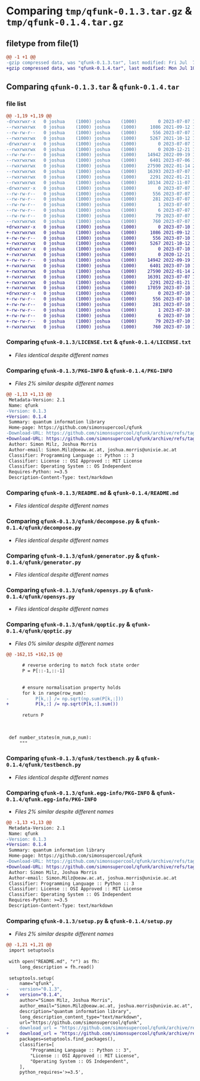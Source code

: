 # Comparing `tmp/qfunk-0.1.3.tar.gz` & `tmp/qfunk-0.1.4.tar.gz`

## filetype from file(1)

```diff
@@ -1 +1 @@
-gzip compressed data, was "qfunk-0.1.3.tar", last modified: Fri Jul  7 13:31:18 2023, max compression
+gzip compressed data, was "qfunk-0.1.4.tar", last modified: Mon Jul 10 13:06:13 2023, max compression
```

## Comparing `qfunk-0.1.3.tar` & `qfunk-0.1.4.tar`

### file list

```diff
@@ -1,19 +1,19 @@
-drwxrwxr-x   0 joshua    (1000) joshua    (1000)        0 2023-07-07 13:31:18.585781 qfunk-0.1.3/
--rwxrwxrwx   0 joshua    (1000) joshua    (1000)     1086 2021-09-12 18:34:10.000000 qfunk-0.1.3/LICENSE.txt
--rw-rw-r--   0 joshua    (1000) joshua    (1000)      556 2023-07-07 13:31:18.585781 qfunk-0.1.3/PKG-INFO
--rwxrwxrwx   0 joshua    (1000) joshua    (1000)     5267 2021-10-12 10:57:54.000000 qfunk-0.1.3/README.md
-drwxrwxr-x   0 joshua    (1000) joshua    (1000)        0 2023-07-07 13:31:18.585781 qfunk-0.1.3/qfunk/
--rwxrwxrwx   0 joshua    (1000) joshua    (1000)        0 2020-12-21 12:08:47.000000 qfunk-0.1.3/qfunk/__init__.py
--rw-rw-r--   0 joshua    (1000) joshua    (1000)    14942 2022-09-19 12:31:27.000000 qfunk-0.1.3/qfunk/decompose.py
--rwxrwxrwx   0 joshua    (1000) joshua    (1000)     6401 2023-07-06 14:45:16.000000 qfunk-0.1.3/qfunk/generator.py
--rwxrwxrwx   0 joshua    (1000) joshua    (1000)    27590 2022-01-14 22:51:51.000000 qfunk-0.1.3/qfunk/opensys.py
--rwxrwxrwx   0 joshua    (1000) joshua    (1000)    16393 2023-07-07 13:08:44.000000 qfunk-0.1.3/qfunk/qoptic.py
--rwxrwxrwx   0 joshua    (1000) joshua    (1000)     2291 2022-01-21 18:56:08.000000 qfunk-0.1.3/qfunk/testbench.py
--rwxrwxrwx   0 joshua    (1000) joshua    (1000)    10134 2022-11-07 10:07:09.000000 qfunk-0.1.3/qfunk/utility.py
-drwxrwxr-x   0 joshua    (1000) joshua    (1000)        0 2023-07-07 13:31:18.585781 qfunk-0.1.3/qfunk.egg-info/
--rw-rw-r--   0 joshua    (1000) joshua    (1000)      556 2023-07-07 13:31:18.000000 qfunk-0.1.3/qfunk.egg-info/PKG-INFO
--rw-rw-r--   0 joshua    (1000) joshua    (1000)      281 2023-07-07 13:31:18.000000 qfunk-0.1.3/qfunk.egg-info/SOURCES.txt
--rw-rw-r--   0 joshua    (1000) joshua    (1000)        1 2023-07-07 13:31:18.000000 qfunk-0.1.3/qfunk.egg-info/dependency_links.txt
--rw-rw-r--   0 joshua    (1000) joshua    (1000)        6 2023-07-07 13:31:18.000000 qfunk-0.1.3/qfunk.egg-info/top_level.txt
--rw-rw-r--   0 joshua    (1000) joshua    (1000)       79 2023-07-07 13:31:18.585781 qfunk-0.1.3/setup.cfg
--rwxrwxrwx   0 joshua    (1000) joshua    (1000)      760 2023-07-07 13:31:16.000000 qfunk-0.1.3/setup.py
+drwxrwxr-x   0 joshua    (1000) joshua    (1000)        0 2023-07-10 13:06:13.040631 qfunk-0.1.4/
+-rwxrwxrwx   0 joshua    (1000) joshua    (1000)     1086 2021-09-12 18:34:10.000000 qfunk-0.1.4/LICENSE.txt
+-rw-rw-r--   0 joshua    (1000) joshua    (1000)      556 2023-07-10 13:06:13.040631 qfunk-0.1.4/PKG-INFO
+-rwxrwxrwx   0 joshua    (1000) joshua    (1000)     5267 2021-10-12 10:57:54.000000 qfunk-0.1.4/README.md
+drwxrwxr-x   0 joshua    (1000) joshua    (1000)        0 2023-07-10 13:06:13.036631 qfunk-0.1.4/qfunk/
+-rwxrwxrwx   0 joshua    (1000) joshua    (1000)        0 2020-12-21 12:08:47.000000 qfunk-0.1.4/qfunk/__init__.py
+-rw-rw-r--   0 joshua    (1000) joshua    (1000)    14942 2022-09-19 12:31:27.000000 qfunk-0.1.4/qfunk/decompose.py
+-rwxrwxrwx   0 joshua    (1000) joshua    (1000)     6401 2023-07-10 12:19:46.000000 qfunk-0.1.4/qfunk/generator.py
+-rwxrwxrwx   0 joshua    (1000) joshua    (1000)    27590 2022-01-14 22:51:51.000000 qfunk-0.1.4/qfunk/opensys.py
+-rwxrwxrwx   0 joshua    (1000) joshua    (1000)    16391 2023-07-07 14:15:45.000000 qfunk-0.1.4/qfunk/qoptic.py
+-rwxrwxrwx   0 joshua    (1000) joshua    (1000)     2291 2022-01-21 18:56:08.000000 qfunk-0.1.4/qfunk/testbench.py
+-rwxrwxrwx   0 joshua    (1000) joshua    (1000)    17059 2023-07-10 12:55:53.000000 qfunk-0.1.4/qfunk/utility.py
+drwxrwxr-x   0 joshua    (1000) joshua    (1000)        0 2023-07-10 13:06:13.040631 qfunk-0.1.4/qfunk.egg-info/
+-rw-rw-r--   0 joshua    (1000) joshua    (1000)      556 2023-07-10 13:06:12.000000 qfunk-0.1.4/qfunk.egg-info/PKG-INFO
+-rw-rw-r--   0 joshua    (1000) joshua    (1000)      281 2023-07-10 13:06:12.000000 qfunk-0.1.4/qfunk.egg-info/SOURCES.txt
+-rw-rw-r--   0 joshua    (1000) joshua    (1000)        1 2023-07-10 13:06:12.000000 qfunk-0.1.4/qfunk.egg-info/dependency_links.txt
+-rw-rw-r--   0 joshua    (1000) joshua    (1000)        6 2023-07-10 13:06:12.000000 qfunk-0.1.4/qfunk.egg-info/top_level.txt
+-rw-rw-r--   0 joshua    (1000) joshua    (1000)       79 2023-07-10 13:06:13.040631 qfunk-0.1.4/setup.cfg
+-rwxrwxrwx   0 joshua    (1000) joshua    (1000)      760 2023-07-10 13:05:15.000000 qfunk-0.1.4/setup.py
```

### Comparing `qfunk-0.1.3/LICENSE.txt` & `qfunk-0.1.4/LICENSE.txt`

 * *Files identical despite different names*

### Comparing `qfunk-0.1.3/PKG-INFO` & `qfunk-0.1.4/PKG-INFO`

 * *Files 2% similar despite different names*

```diff
@@ -1,13 +1,13 @@
 Metadata-Version: 2.1
 Name: qfunk
-Version: 0.1.3
+Version: 0.1.4
 Summary: quantum information library
 Home-page: https://github.com/simonsupercool/qfunk
-Download-URL: https://github.com/simonsupercool/qfunk/archive/refs/tags/v0.1.3.tar.gz
+Download-URL: https://github.com/simonsupercool/qfunk/archive/refs/tags/v0.1.4.tar.gz
 Author: Simon Milz, Joshua Morris
 Author-email: Simon.Milz@oeaw.ac.at, joshua.morris@univie.ac.at
 Classifier: Programming Language :: Python :: 3
 Classifier: License :: OSI Approved :: MIT License
 Classifier: Operating System :: OS Independent
 Requires-Python: >=3.5
 Description-Content-Type: text/markdown
```

### Comparing `qfunk-0.1.3/README.md` & `qfunk-0.1.4/README.md`

 * *Files identical despite different names*

### Comparing `qfunk-0.1.3/qfunk/decompose.py` & `qfunk-0.1.4/qfunk/decompose.py`

 * *Files identical despite different names*

### Comparing `qfunk-0.1.3/qfunk/generator.py` & `qfunk-0.1.4/qfunk/generator.py`

 * *Files identical despite different names*

### Comparing `qfunk-0.1.3/qfunk/opensys.py` & `qfunk-0.1.4/qfunk/opensys.py`

 * *Files identical despite different names*

### Comparing `qfunk-0.1.3/qfunk/qoptic.py` & `qfunk-0.1.4/qfunk/qoptic.py`

 * *Files 0% similar despite different names*

```diff
@@ -162,15 +162,15 @@
 
      # reverse ordering to match fock state order
      P = P[::-1,::-1]
 
 
      # ensure normalisation property holds
      for k in range(row_num):
-          P[k,:] /= np.sqrt(np.sum(P[k,:]))
+          P[k,:] /= np.sqrt(P[k,:].sum())
 
      return P
 
 
 
 def number_states(m_num,p_num):
     """
```

### Comparing `qfunk-0.1.3/qfunk/testbench.py` & `qfunk-0.1.4/qfunk/testbench.py`

 * *Files identical despite different names*

### Comparing `qfunk-0.1.3/qfunk.egg-info/PKG-INFO` & `qfunk-0.1.4/qfunk.egg-info/PKG-INFO`

 * *Files 2% similar despite different names*

```diff
@@ -1,13 +1,13 @@
 Metadata-Version: 2.1
 Name: qfunk
-Version: 0.1.3
+Version: 0.1.4
 Summary: quantum information library
 Home-page: https://github.com/simonsupercool/qfunk
-Download-URL: https://github.com/simonsupercool/qfunk/archive/refs/tags/v0.1.3.tar.gz
+Download-URL: https://github.com/simonsupercool/qfunk/archive/refs/tags/v0.1.4.tar.gz
 Author: Simon Milz, Joshua Morris
 Author-email: Simon.Milz@oeaw.ac.at, joshua.morris@univie.ac.at
 Classifier: Programming Language :: Python :: 3
 Classifier: License :: OSI Approved :: MIT License
 Classifier: Operating System :: OS Independent
 Requires-Python: >=3.5
 Description-Content-Type: text/markdown
```

### Comparing `qfunk-0.1.3/setup.py` & `qfunk-0.1.4/setup.py`

 * *Files 2% similar despite different names*

```diff
@@ -1,21 +1,21 @@
 import setuptools
 
 with open("README.md", "r") as fh:
     long_description = fh.read()
 
 setuptools.setup(
     name="qfunk",
-    version="0.1.3",
+    version="0.1.4",
     author="Simon Milz, Joshua Morris",
     author_email="Simon.Milz@oeaw.ac.at, joshua.morris@univie.ac.at",
     description="quantum information library",
     long_description_content_type="text/markdown",
     url="https://github.com/simonsupercool/qfunk",
-    download_url = "https://github.com/simonsupercool/qfunk/archive/refs/tags/v0.1.3.tar.gz",
+    download_url = "https://github.com/simonsupercool/qfunk/archive/refs/tags/v0.1.4.tar.gz",
     packages=setuptools.find_packages(),
     classifiers=[
         "Programming Language :: Python :: 3",
         "License :: OSI Approved :: MIT License",
         "Operating System :: OS Independent",
     ],
     python_requires='>=3.5',
```

